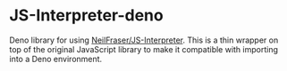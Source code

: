 # JS-Interpreter-deno

Deno library for using [NeilFraser/JS-Interpreter](https://github.com/NeilFraser/JS-Interpreter). This is a thin wrapper
on top of the original JavaScript library to make it compatible with importing into a Deno environment.
